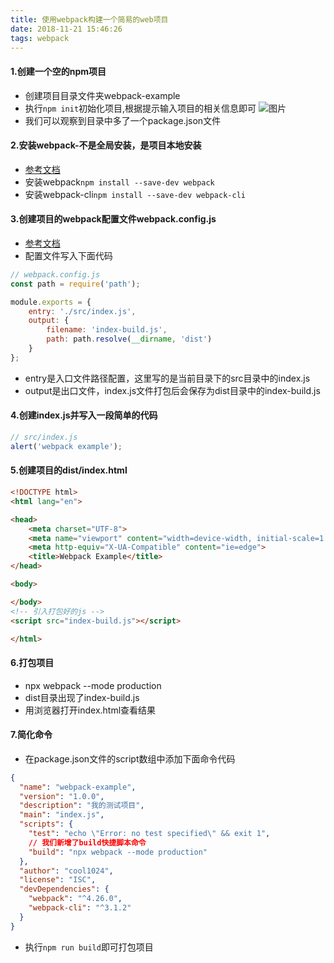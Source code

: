 ```yaml
---
title: 使用webpack构建一个简易的web项目
date: 2018-11-21 15:46:26
tags: webpack
---
```


#### 1.创建一个空的npm项目
* 创建项目目录文件夹webpack-example
* 执行`npm init`初始化项目,根据提示输入项目的相关信息即可
![图片](/images/webpack/npm-init.png)
* 我们可以观察到目录中多了一个package.json文件

#### 2.安装webpack-不是全局安装，是项目本地安装
* [参考文档](https://www.webpackjs.com/guides/installation/)
* 安装webpack`npm install --save-dev webpack`
* 安装webpack-cli`npm install --save-dev webpack-cli`

#### 3.创建项目的webpack配置文件webpack.config.js
* [参考文档](https://www.webpackjs.com/guides/getting-started/#%E4%BD%BF%E7%94%A8%E4%B8%80%E4%B8%AA%E9%85%8D%E7%BD%AE%E6%96%87%E4%BB%B6)
* 配置文件写入下面代码
```js
// webpack.config.js
const path = require('path');

module.exports = {
    entry: './src/index.js',
    output: {
        filename: 'index-build.js',
        path: path.resolve(__dirname, 'dist')
    }
};
```
* entry是入口文件路径配置，这里写的是当前目录下的src目录中的index.js
* output是出口文件，index.js文件打包后会保存为dist目录中的index-build.js

#### 4.创建index.js并写入一段简单的代码
```js
// src/index.js
alert('webpack example');
```

#### 5.创建项目的dist/index.html
```html
<!DOCTYPE html>
<html lang="en">

<head>
    <meta charset="UTF-8">
    <meta name="viewport" content="width=device-width, initial-scale=1.0">
    <meta http-equiv="X-UA-Compatible" content="ie=edge">
    <title>Webpack Example</title>
</head>

<body>

</body>
<!-- 引入打包好的js -->
<script src="index-build.js"></script>

</html>
```
#### 6.打包项目
* npx webpack --mode production
* dist目录出现了index-build.js
* 用浏览器打开index.html查看结果


#### 7.简化命令
* 在package.json文件的script数组中添加下面命令代码
```json
{
  "name": "webpack-example",
  "version": "1.0.0",
  "description": "我的测试项目",
  "main": "index.js",
  "scripts": {
    "test": "echo \"Error: no test specified\" && exit 1",
    // 我们新增了build快捷脚本命令
    "build": "npx webpack --mode production"
  },
  "author": "cool1024",
  "license": "ISC",
  "devDependencies": {
    "webpack": "^4.26.0",
    "webpack-cli": "^3.1.2"
  }
}
```
* 执行`npm run build`即可打包项目



